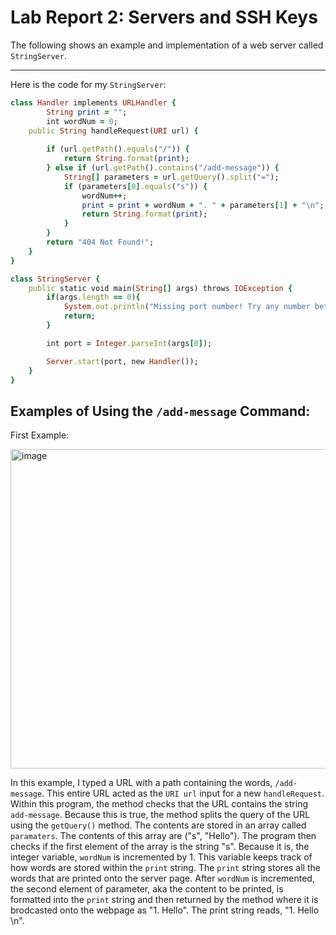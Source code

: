# Lab Report 2: Servers and SSH Keys

The following shows an example and implementation of a web server called `StringServer`.

---
Here is the code for my `StringServer`:

```ruby
class Handler implements URLHandler {
        String print = "";
        int wordNum = 0;
    public String handleRequest(URI url) {
        
        if (url.getPath().equals("/")) {
            return String.format(print);
        } else if (url.getPath().contains("/add-message")) {
            String[] parameters = url.getQuery().split("=");
            if (parameters[0].equals("s")) {
                wordNum++;
                print = print + wordNum + ". " + parameters[1] + "\n";
                return String.format(print);
            }
        } 
        return "404 Not Found!";
    }
}

class StringServer {
    public static void main(String[] args) throws IOException {
        if(args.length == 0){
            System.out.println("Missing port number! Try any number between 1024 to 49151");
            return;
        }

        int port = Integer.parseInt(args[0]);

        Server.start(port, new Handler());
    }
}
```

## Examples of Using the `/add-message` Command:

First Example:

<img width="511" alt="image" src="https://github.com/egoswami1/cse15l-lab-reports/assets/114527221/1da0919e-3326-4273-a2f2-914a0d8d4f7c">

In this example, I typed a URL with a path containing the words, `/add-message`. This entire URL acted as the `URI url` input for a new `handleRequest`. Within this program, the method checks that the URL contains the string `add-message`. Because this is true, the method splits the query of the URL using the `getQuery()` method. The contents are stored in an array called `paramaters`. The contents of this array are ("s", "Hello"). The program then checks if the first element of the array is the string "s". Because it is, the integer variable, `wordNum` is incremented by 1. This variable keeps track of how words are stored within the `print` string. The `print` string stores all the words that are printed onto the server page. After `wordNum` is incremented, the second element of parameter, aka the content to be printed, is formatted into the `print` string and then returned by the method where it is brodcasted onto the webpage as "1. Hello". The print string reads, "1. Hello \n".

